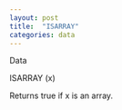 ```yaml
---
layout: post
title:  "ISARRAY"
categories: data
---
```

Data

ISARRAY (x)

Returns true if x is an array.

